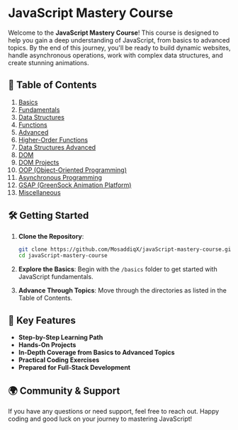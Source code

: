 
# JavaScript Mastery Course 

Welcome to the **JavaScript Mastery Course**! This course is designed to help you gain a deep understanding of JavaScript, from basics to advanced topics. By the end of this journey, you'll be ready to build dynamic websites, handle asynchronous operations, work with complex data structures, and create stunning animations.

## 🚀 Table of Contents

1. [Basics](#basics)
2. [Fundamentals](#fundamentals)
3. [Data Structures](#data-structures)
4. [Functions](#functions)
5. [Advanced](#advanced)
6. [Higher-Order Functions](#higher-order-functions)
7. [Data Structures Advanced](#data-structures-advanced)
8. [DOM](#dom)
9. [DOM Projects](#dom-projects)
10. [OOP (Object-Oriented Programming)](#oop)
11. [Asynchronous Programming](#async-programming)
12. [GSAP (GreenSock Animation Platform)](#gsap)
13. [Miscellaneous](#miscellaneous)

## 🛠️ Getting Started

1. **Clone the Repository**:
   ```bash
   git clone https://github.com/MosaddiqX/javaScript-mastery-course.git
   cd javaScript-mastery-course
   ```

2. **Explore the Basics**: Begin with the `/basics` folder to get started with JavaScript fundamentals.

3. **Advance Through Topics**: Move through the directories as listed in the Table of Contents.

## 🔑 Key Features

- **Step-by-Step Learning Path**
- **Hands-On Projects**
- **In-Depth Coverage from Basics to Advanced Topics**
- **Practical Coding Exercises**
- **Prepared for Full-Stack Development**

## 🌍 Community & Support

If you have any questions or need support, feel free to reach out. Happy coding and good luck on your journey to mastering JavaScript!

